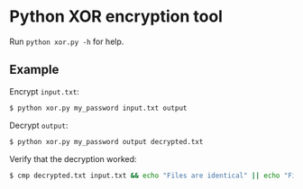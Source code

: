 # Python XOR encryption tool

Run `python xor.py -h` for help.

## Example
Encrypt `input.txt`:

```bash
$ python xor.py my_password input.txt output
```

Decrypt `output`:

```bash
$ python xor.py my_password output decrypted.txt
```

Verify that the decryption worked:

```bash
$ cmp decrypted.txt input.txt && echo "Files are identical" || echo "Files are different"
```
